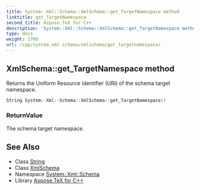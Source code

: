 ```yaml
---
title: System::Xml::Schema::XmlSchema::get_TargetNamespace method
linktitle: get_TargetNamespace
second_title: Aspose.TeX for C++
description: 'System::Xml::Schema::XmlSchema::get_TargetNamespace method. Returns the Uniform Resource Identifier (URI) of the schema target namespace in C++.'
type: docs
weight: 1700
url: /cpp/system.xml.schema/xmlschema/get_targetnamespace/
---
```

## XmlSchema::get_TargetNamespace method


Returns the Uniform Resource Identifier (URI) of the schema target namespace.

```cpp
String System::Xml::Schema::XmlSchema::get_TargetNamespace()
```


### ReturnValue

The schema target namespace.

## See Also

* Class [String](../../../system/string/)
* Class [XmlSchema](../)
* Namespace [System::Xml::Schema](../../)
* Library [Aspose.TeX for C++](../../../)
